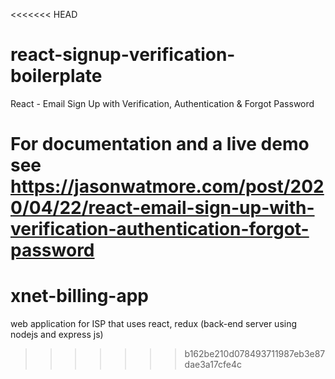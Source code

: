 <<<<<<< HEAD
# react-signup-verification-boilerplate

React - Email Sign Up with Verification, Authentication & Forgot Password

For documentation and a live demo see https://jasonwatmore.com/post/2020/04/22/react-email-sign-up-with-verification-authentication-forgot-password
=======
# xnet-billing-app
web application for ISP that uses react, redux (back-end server using nodejs and express js)
>>>>>>> b162be210d078493711987eb3e87dae3a17cfe4c
